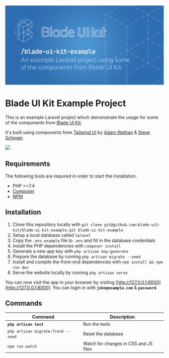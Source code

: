 <p align="center">
    <img src="https://github.com/blade-ui-kit/art/blob/main/socialcard-blade-example.png" width="1280" title="Social Card Blade UI Kit Example Project"/>
</p>

# Blade UI Kit Example Project

This is an example Laravel project which demonstrate the usage for some of the components from [Blade UI Kit](https://github.com/blade-ui-kit/blade-ui-kit).

It's built using components from [Tailwind UI](https://tailwindui.com) by [Adam Wathan](https://twitter.com/adamwathan) & [Steve Schoger](https://twitter.com/steveschoger).

<img src="https://github.com/blade-ui-kit/blade-ui-kit-example/blob/main/preview.jpg" width="600"/>

## Requirements

The following tools are required in order to start the installation.

- PHP >=7.4
- [Composer](https://getcomposer.org/download/)
- [NPM](https://docs.npmjs.com/downloading-and-installing-node-js-and-npm)

## Installation

1. Clone this repository locally with `git clone git@github.com:blade-uit-kit/blade-ui-kit-example.git blade-ui-kit-example`
2. Setup a local database called `laravel`
3. Copy the `.env.example` file to `.env` and fill in the database credentials
4. Install the PHP dependencies with `composer install` 
5. Generate a new app key with `php artisan key:generate`
6. Prepare the database by running `php artisan migrate --seed` 
7. Install and compile the front-end dependencies with `npm install && npm run dev`
8. Serve the website locally by running `php artisan serve`

You can now visit the app in your browser by visiting [http://127.0.0.1:8000](http://127.0.0.1:8000). You can login in with **`john@example.com`** & **`password`**.

## Commands

Command | Description
--- | ---
**`php artisan test`** | Run the tests
`php artisan migrate:fresh --seed` | Reset the database
`npm run watch` | Watch for changes in CSS and JS files
